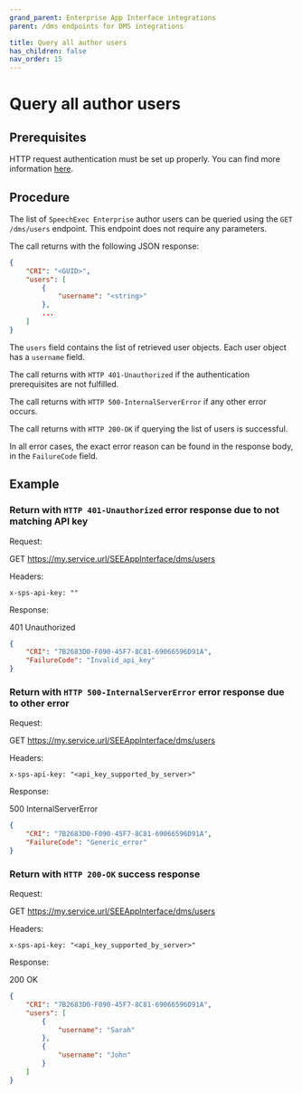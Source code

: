 ```yaml
---
grand_parent: Enterprise App Interface integrations
parent: /dms endpoints for DMS integrations

title: Query all author users
has_children: false
nav_order: 15
---
```


# Query all author users

## Prerequisites

HTTP request authentication must be set up properly.
You can find more information [here](./10_DmsAuthentication.md).

## Procedure

The list of `SpeechExec Enterprise` author users can be queried using the `GET /dms/users` endpoint. This endpoint does not require any parameters.

The call returns with the following JSON response:

``` json	
{
    "CRI": "<GUID>",
    "users": [
        {
            "username": "<string>"
        },
        ...
    ]
}
```

The `users` field contains the list of retrieved user objects. Each user object has a `username` field.

The call returns with `HTTP 401-Unauthorized` if the authentication prerequisites are not fulfilled.

The call returns with `HTTP 500-InternalServerError` if any other error occurs.

The call returns with `HTTP 200-OK` if querying the list of users is successful.

In all error cases, the exact error reason can be found in the response body, in the `FailureCode` field.

## Example

### Return with `HTTP 401-Unauthorized` error response due to not matching API key

Request:

GET https://my.service.url/SEEAppInterface/dms/users

Headers:
```
x-sps-api-key: ""
```

Response:

401 Unauthorized
``` json
{
    "CRI": "7B2683D0-F090-45F7-8C81-69066596D91A",
    "FailureCode": "Invalid_api_key"
}
```

### Return with `HTTP 500-InternalServerError` error response due to other error

Request:

GET https://my.service.url/SEEAppInterface/dms/users

Headers:
```
x-sps-api-key: "<api_key_supported_by_server>"
```

Response:

500 InternalServerError
``` json
{
    "CRI": "7B2683D0-F090-45F7-8C81-69066596D91A",
    "FailureCode": "Generic_error"
}
```

### Return with `HTTP 200-OK` success response

Request:

GET https://my.service.url/SEEAppInterface/dms/users

Headers:
```
x-sps-api-key: "<api_key_supported_by_server>"
```

Response:

200 OK
``` json
{
    "CRI": "7B2683D0-F090-45F7-8C81-69066596D91A",
    "users": [
        {
            "username": "Sarah"
        },
        {
            "username": "John"
        }
    ]
}
```
